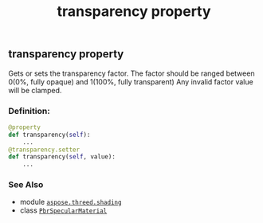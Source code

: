 ﻿---
title: transparency property
second_title: Aspose.3D for Python via .NET API References
description: 
type: docs
weight: 250
url: /python-net/aspose.threed.shading/pbrspecularmaterial/transparency/
is_root: false
---

## transparency property


Gets or sets the transparency factor.
The factor should be ranged between 0(0%, fully opaque) and 1(100%, fully transparent)
Any invalid factor value will be clamped.
### Definition:
```python
@property
def transparency(self):
    ...
@transparency.setter
def transparency(self, value):
    ...
```

### See Also
* module [`aspose.threed.shading`](../../)
* class [`PbrSpecularMaterial`](/3d/python-net/aspose.threed.shading/pbrspecularmaterial)
